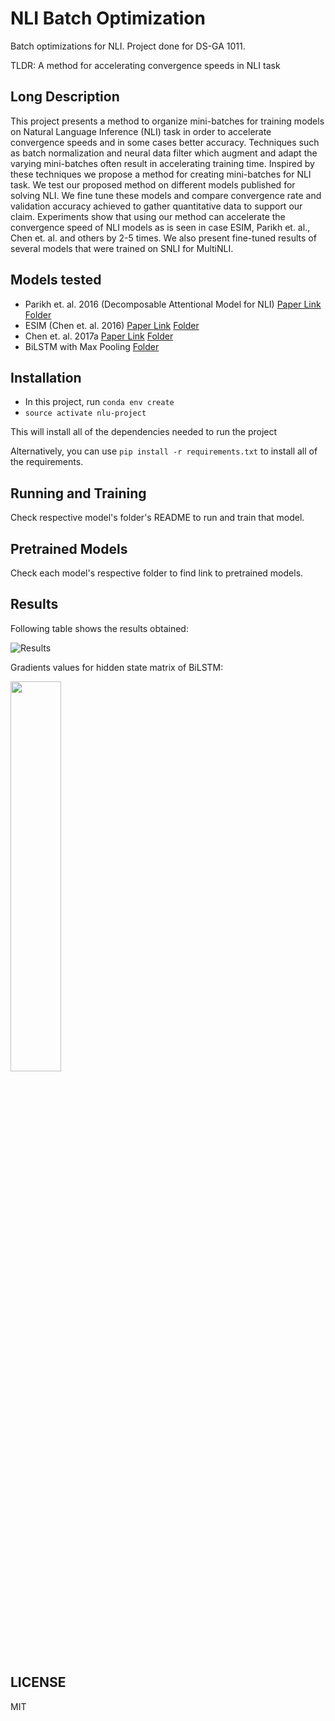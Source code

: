 # NLI Batch Optimization

Batch optimizations for NLI. Project done for DS-GA 1011. 

TLDR: A method for accelerating convergence speeds in NLI task


## Long Description

This project presents a method to organize mini-batches for training models on Natural Language Inference (NLI) task in order to accelerate convergence speeds and in some cases better accuracy. Techniques such as batch normalization and neural data filter which augment and adapt the varying mini-batches often result in accelerating training time. Inspired by these techniques we propose a method for creating mini-batches for NLI task. We test our proposed method on different models published for solving NLI. We fine tune these models and compare convergence rate and validation accuracy achieved to gather quantitative data to support our claim. Experiments show that using our method can accelerate the convergence speed of NLI models as is seen in case ESIM, Parikh et. al., Chen et. al. and others by 2-5 times. We also present fine-tuned results of several models that were trained on SNLI for MultiNLI.

## Models tested

- Parikh et. al. 2016 (Decomposable Attentional Model for NLI) [Paper Link](https://arxiv.org/abs/1606.01933) [Folder](https://github.com/apsdehal/nli-batch-optimizations/tree/master/parikh-et-al-and-bilstm-max-pool)
- ESIM (Chen et. al. 2016) [Paper Link](https://arxiv.org/abs/1609.06038) [Folder](https://github.com/apsdehal/nli-batch-optimizations/tree/master/esim-chen-et-al-2016)
- Chen et. al. 2017a [Paper Link](https://arxiv.org/abs/1708.01353) [Folder](https://github.com/apsdehal/nli-batch-optimizations/tree/master/chen-et-al-2017)
- BiLSTM with Max Pooling [Folder](https://github.com/apsdehal/nli-batch-optimizations/tree/master/parikh-et-al-and-bilstm-max-pool)


## Installation

- In this project, run `conda env create`
- `source activate nlu-project`

This will install all of the dependencies needed to run the project

Alternatively, you can use `pip install -r requirements.txt` to install all of the requirements.

## Running and Training

Check respective model's folder's README to run and train that model.

## Pretrained Models

Check each model's respective folder to find link to pretrained models. 

## Results

Following table shows the results obtained:

![Results](https://i.imgur.com/etEUOvZ.png)

Gradients values for hidden state matrix of BiLSTM:

<img src="https://i.imgur.com/45E70Mh.png" width="40%"/>

## LICENSE

MIT
